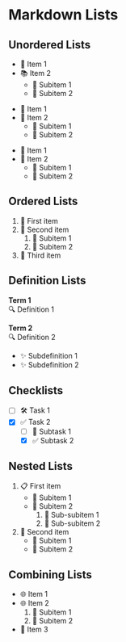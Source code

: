 # Markdown Lists

## Unordered Lists

- 📝 Item 1
- 📚 Item 2
  - 🔹 Subitem 1
  - 🔹 Subitem 2

* 🌟 Item 1
* 🌟 Item 2
  * 🔸 Subitem 1
  * 🔸 Subitem 2
    

+ 🎯 Item 1
+ 🎯 Item 2
  + 🔹 Subitem 1
  + 🔹 Subitem 2

## Ordered Lists

1. 🥇 First item
2. 🥈 Second item
   1. 🔹 Subitem 1
   2. 🔹 Subitem 2
3. 🥉 Third item

## Definition Lists

**Term 1**  
🔍 Definition 1

**Term 2**  
🔍 Definition 2
  * ✨ Subdefinition 1
  * ✨ Subdefinition 2

## Checklists

- [ ] 🛠️ Task 1
- [x] ✅ Task 2
  - [ ] 🔧 Subtask 1
  - [x] ✅ Subtask 2

## Nested Lists

1. 📋 First item
   - 🔸 Subitem 1
   - 🔸 Subitem 2
     1. 🔹 Sub-subitem 1
     2. 🔹 Sub-subitem 2
2. 📂 Second item
   * 🔹 Subitem 1
   * 🔹 Subitem 2

## Combining Lists

- 🌐 Item 1
- 🌐 Item 2
  1. 🔹 Subitem 1
  2. 🔹 Subitem 2
- 🌟 Item 3
